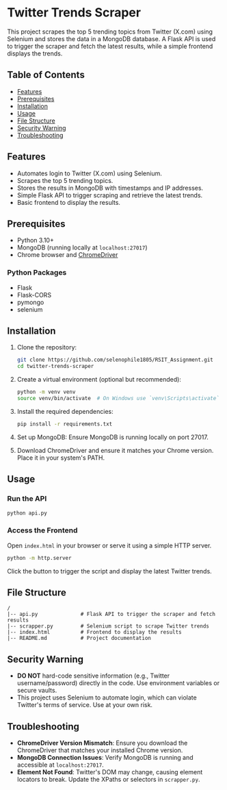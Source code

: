 # Twitter Trends Scraper

This project scrapes the top 5 trending topics from Twitter (X.com) using Selenium and stores the data in a MongoDB database. A Flask API is used to trigger the scraper and fetch the latest results, while a simple frontend displays the trends.

## Table of Contents
- [Features](#features)
- [Prerequisites](#prerequisites)
- [Installation](#installation)
- [Usage](#usage)
- [File Structure](#file-structure)
- [Security Warning](#security-warning)
- [Troubleshooting](#troubleshooting)


## Features
- Automates login to Twitter (X.com) using Selenium.
- Scrapes the top 5 trending topics.
- Stores the results in MongoDB with timestamps and IP addresses.
- Simple Flask API to trigger scraping and retrieve the latest trends.
- Basic frontend to display the results.

## Prerequisites
- Python 3.10+
- MongoDB (running locally at `localhost:27017`)
- Chrome browser and [ChromeDriver](https://sites.google.com/chromium.org/driver/)

### Python Packages
- Flask
- Flask-CORS
- pymongo
- selenium

## Installation
1. Clone the repository:
   ```bash
   git clone https://github.com/selenophile1805/RSIT_Assignment.git
   cd twitter-trends-scraper
   ```

2. Create a virtual environment (optional but recommended):
   ```bash
   python -m venv venv
   source venv/bin/activate  # On Windows use `venv\Scripts\activate`
   ```

3. Install the required dependencies:
   ```bash
   pip install -r requirements.txt
   ```

4. Set up MongoDB:
   Ensure MongoDB is running locally on port 27017.

5. Download ChromeDriver and ensure it matches your Chrome version. Place it in your system's PATH.

## Usage
### Run the API
```bash
python api.py
```

### Access the Frontend
Open `index.html` in your browser or serve it using a simple HTTP server.
```bash
python -m http.server
```

Click the button to trigger the script and display the latest Twitter trends.

## File Structure
```
/
|-- api.py              # Flask API to trigger the scraper and fetch results
|-- scrapper.py         # Selenium script to scrape Twitter trends
|-- index.html          # Frontend to display the results
|-- README.md           # Project documentation
```

## Security Warning
- **DO NOT** hard-code sensitive information (e.g., Twitter username/password) directly in the code. Use environment variables or secure vaults.
- This project uses Selenium to automate login, which can violate Twitter's terms of service. Use at your own risk.

## Troubleshooting
- **ChromeDriver Version Mismatch**: Ensure you download the ChromeDriver that matches your installed Chrome version.
- **MongoDB Connection Issues**: Verify MongoDB is running and accessible at `localhost:27017`.
- **Element Not Found**: Twitter's DOM may change, causing element locators to break. Update the XPaths or selectors in `scrapper.py`.



